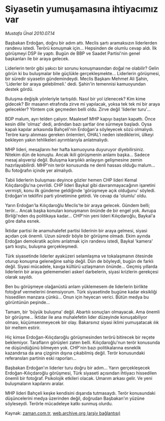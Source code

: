 # Siyasetin yumuşamasına ihtiyacımız var

*Mustafa Ünal 2010.07.14*

<td class="columnist-detail">
<p>Başbakan Erdoğan, doğru bir adım attı. Meclis şartı aramaksızın liderlerden randevu istedi. Terörü konuşmak için... Hepsinden de olumlu cevap aldı. İlk görüşmeyi DSP ile yaptı. Bugün de BBP ve Saadet Partisi'nin genel başkanları ile bir araya gelecek.</p>
<p>
<div id="haberMetinDiv">
<p>Liderlerin terör gibi yakıcı bir sorunu konuşmasından doğal ne olabilir? Gelin görün ki bu buluşmalar bile güçlükle gerçekleşmekte... Liderlerin görüşmesi, bir süredir siyasetin gündemindeydi. Meclis Başkanı Mehmet Ali Şahin, 'Liderler bir araya gelebilmeli.' dedi. Şahin'in temennisi kamuoyundan destek gördü.
<p>Buluşma değişik yönleriyle tartışıldı. Nasıl bir yol izlenecek? Kim kime gidecek? Bir masanın etrafında zirve mi yapılacak, yoksa tek tek mi bir araya gelecekler? Yöntem çok geçmeden belli oldu. Zirve değil 'liderler turu'...
<p>BDP malum, ayrı telden çalıyor. Maalesef MHP kapıyı baştan kapattı. Önce kesin dille 'olmaz' dedi, ardından bazı şartlar öne sürmeye başladı. Oysa kapalı kapılar arkasında Bahçeli'nin Erdoğan'a söyleyecek sözü olmalıydı. Teröre karşı alınması gereken önlemleri, OHAL'i neden istediklerini, ülkeyi bekleyen yakın tehlikeleri ayrıntılarıyla anlatmalıydı. 
<p>MHP lideri, mesajlarını her hafta kamuoyuna duyuruyor diyebilirsiniz. Nitekim dün de konuştu. Ancak ikili görüşmenin anlamı başka... Sadece mesaj alışverişi değil. Buluşma karşılıklı anlayışın gelişmesine zemin hazırlayabilirdi. MHP'nin terör konusunda ne denli hassas olduğu malum... Bu fotoğrafın içinde yer almalıydı.
<p>Tabii liderlerin buluşması deyince gözler hemen CHP lideri Kemal Kılıçdaroğlu'na çevrildi. CHP lideri Baykal gibi davranmayacağının işaretini vermişti, konu ilk gündeme geldiğinde 'görüşmeye açık olduğunu' söyledi. Erdoğan'ın teklifini parti yönetimine getirdi. Ve cevap da 'olumlu' oldu.
<p>Yarın Erdoğan'la Kılıçdaroğlu Meclis'te bir araya gelecek. Gündem belli; terör... Ancak başka konuları konuşmanın önünde de bir engel yok. Avrupa Birliği'nden dış politikaya kadar... CHP'nin yeni lideri Kılıçdaroğlu, Baykal'a göre daha esnek.
<p>İktidar partisi ile anamuhalefet partisi liderinin bir araya gelmesi, siyasi açıdan çok önemli. Uzun süredir böyle bir görüşme olmadı. Ekim ayında Erdoğan demokratik açılımı anlatmak için randevu istedi, Baykal 'kamera' şartı koştu, buluşma gerçekleşmedi.
<p>Türk siyasetinde liderler ayaküzeri selamlaşma ve tokalaşmanın ötesinde oturup konuşma geleneğine sahip değil. Dün de böyleydi, bugün de farklı değil. Siyasi mücadele, kavga kültürü uzlaşmanın önünde... Geçmiş yıllarda liderlerin bir araya gelememeleri askerî darbelerin, siyasi krizlerin gerekçesi olarak sayıldı.
<p>Ben bu görüşmeye olağanüstü anlam yüklemesem de liderlerin birlikte fotoğraf vermelerini önemsiyorum. Türk siyasetinde bugüne kadar eksikliği hissedilen manzara çünkü... Onun için heyecan verici. Bütün medya bu görüntünün peşinde...
<p>Tamam, bir 'büyük buluşma' değil. Abartılı sonuçları olmayacak. Ama önemli bir görüşme... İktidar ile ana muhalefetin lider düzeyinde konuşabiliyor olması, küçümsenmeyecek bir olay. Bakarsınız siyasi iklimi yumuşatacak ılık bir meltem estirir.
<p>Hiç kimse Erdoğan-Kılıçdaroğlu görüşmesinden terörü bitirecek bir reçete beklemiyor. Tarafların görüşleri zaten belli. Kılıçdaroğlu'nun terör konusunda ne düşündüğünü bilmeyen yok. CHP'nin bazı politikalarına esneklik kazandırsa da ana çizginin dışına çıkabilmiş değil. Terör konusundaki referansları partinin eski raporları...
<p>Başbakan Erdoğan'ın liderler turu doğru bir adım... Yarın gerçekleşecek Erdoğan-Kılıçdaroğlu görüşmesi, Türk siyaseti açısından ihtiyacı hissedilen önemli bir fotoğraf. Psikolojik etkileri olacak. Umarım arkası gelir. Ve yeni buluşmaların kapılarını aralar.
<p>MHP lideri Bahçeli keşke kendisini dışarıda tutmasaydı. Terör konusundaki düşüncelerini medya üzerinden değil, doğrudan Başbakan'ın yüzüne söyleseydi. Terörle mücadeleye katkı sunmuş olurdu.</p></p></p></p></p></p></p></p></p></p></p></p></p></div>
</p>
<a href="http://web.archive.org/web/20110106003126/mailto:m.unal@zaman.com.tr">
</a></td>

Kaynak: [zaman.com.tr](http://zaman.com.tr/yazar.do?yazino=1005185), [web.archive.org (arşiv bağlantısı)](http://web.archive.org/web/20110106003126/http://www.zaman.com.tr/yazar.do?yazino=1005185)
